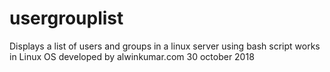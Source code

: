 # usergrouplist
Displays a list of users and groups in a linux server using bash script
works in Linux OS
developed by alwinkumar.com
30 october 2018
